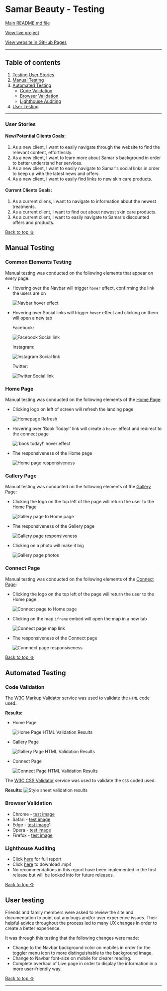 # Samar Beauty - Testing 

[Main README.md file](/README.md)

[View live project](https://11zouzou11.github.io/Samar-Beauty/)

[View website in GitHub Pages](https://github.com/11zouzou11/Samar-Beauty)


***
## Table of contents
1. [Testing User Stories](#Testing-User-Stories)
2. [Manual Testing](#Manual-Testing)
3. [Automated Testing](#Automated-Testing) 
     - [Code Validation](#Code-Validation)
     - [Browser Validation](#Browser-Validation)
     - [Lighthouse Auditing](#Lighthouse-Auditing)
4. [User Testing](#User-Testing)


***

### User Stories

#### New/Potential Clients Goals:
1. As a new client, I want to easily navigate through the website to find the relevant content, effortlessly.
2. As a new client, I want to learn more about Samar's background in order to better understand her services.
3. As a new client, I want to easily navigate to Samar's social links in order to keep up with the latest news and offers.
4. As a new client, I want to easily find links to new skin care products.

#### Current Clients Goals:
1. As a current cliens, I want to navigate to information about the newest treatments.
2. As a current client, I want to find out about newest skin care products. 
3. As a current client, I want to easily navigate to Samar's discounted offers and products.

[Back to top ⇧](#Samar-Beauty---Testing)

## Manual Testing

### Common Elements Testing
Manual testing was conducted on the following elements that appear on every page:

- Hovering over the Navbar will trigger `hover` effect, confirming the link the users are on

    ![Navbar hover effect](assets/testing/menu-hoover.gif)

- Hovering over Social links will trigger `hover` effect and clicking on them will open a new tab

     Facebook:

     ![Facebook Social link](assets/testing/faceook-link.gif)

     Instagram:

     ![Instagram Social link](assets/testing/instagram-link.gif)

     Twitter:

     ![Twitter Social link](assets/testing/twitter-link.gif)


### Home Page
Manual testing was conducted on the following elements of the [Home Page](index.html):

- Clicking logo on left of screen will refresh the landing page

     ![Homepage Refresh](assets/testing/logo-click.gif)

- Hovering over 'Book Today!' link will create a `hover` effect and redirect to the connect page

     !['book today!' hover effect](assets/testing/book-today.gif)

- The responsiveness of the Home page

     ![Home page responsiveness](assets/testing/responsiveness.gif)

### Gallery Page
Manual testing was conducted on the following elements of the [Gallery Page](gallery.html):

- Clicking the logo on the top left of the page will return the user to the Home Page

     ![Gallery page to Home page](assets/testing/Gallery-to-Home.gif)

- The responsiveness of the Gallery page

     ![Gallery page responsiveness](assets/testing/gallery-responsive.gif)

- Clicking on a photo will make it big 

     ![Gallery page photos](assets/testing/gallery-photos.gif)


### Connect Page
Manual testing was conducted on the following elements of the [Connect Page](connect.html):

- Clicking the logo on the top left of the page will return the user to the Home page

     ![Connect page to Home page](assets/testing/connect-to-home.gif)

- Clicking on the map `iframe` embed will open the map in a new tab

     ![Connect page map link](assets/testing/google-map-new.tab.gif)

- The responsiveness of the Connect page

     ![Connnect page responsiveness](assets/testing/connect-page-responsiveness.gif)

[Back to top ⇧](#Samar-Beauty---Testing)


## Automated Testing

### Code Validation
The [W3C Markup Validator](https://validator.w3.org/) service was used to validate the `HTML` code used.

**Results:**

- Home Page

     ![Home Page HTML Validation Results](assets/testing/index.png)

- Gallery Page

     ![Gallery Page HTML Validation Results](assets/testing/gallery.png)

- Connect Page

     ![Connect Page HTML Validation Results](assets/testing/connect.png)

The [W3C CSS Validator](https://jigsaw.w3.org/css-validator/) service was used to validate the `CSS` coded used.

**Results:**
![Style sheet validation results](assets/testing/css-testing.png)


### Browser Validation
- Chrome - [test image](assets/testing/chrome-test.png)
- Safari - [test image](assets/testing/safari-test.png) 
- Edge - [test image](assets/testing/edge-test.png)1
- Opera - [test image](assets/testing/opera-test.png)
- Firefox - [test image](assets/testing/firefox-test.png)


### Lighthouse Auditing
- Click [here](assets/testing/lighthouse/lighthouse_1.png) for full report
- Click [here](assets/testing/lighthouse/lighthouse_2.mp4) to download .mp4
- No recommendations in this report have been implemented in the first release but will be looked into for future releases.

[Back to top ⇧](#Samar-Beauty---Testing)

## User testing 
Friends and family members were asked to review the site and documentation to point out any bugs and/or user experience issues. Their helpful advice throughout the process led to many UX changes in order to create a better experience. 

It was through this testing that the following changes were made:
- Change to the Navbar background color on mobiles in order for the toggler menu icon to more distinguishable to the background image.
- Change to Navbar font-size on mobile for clearer reading.
- Complete overhaul of Live page in order to display the information in a more user-friendly way.

[Back to top ⇧](#Samar-Beauty---Testing)

***